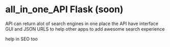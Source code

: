 # all_in_one_API Flask (soon)
API can return alot of search engines in one place the API have interface GUI and JSON URLS to help other apps to add awesome search experience 

help in SEO too
